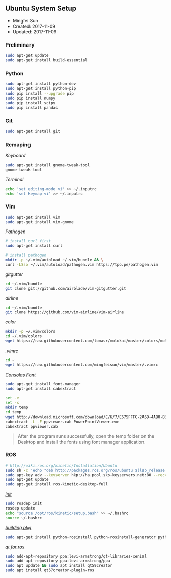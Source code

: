 ## Ubuntu System Setup

* Mingfei Sun
* Created: 2017-11-09
* Updated: 2017-11-09

### Preliminary
``` bash
sudo apt-get update
sudo apt-get install build-essential
```

### Python
``` bash
sudo apt-get install python-dev
sudo apt-get install python-pip
sudo pip install --upgrade pip
sudo pip install numpy
sudo pip install scipy
sudo pip install pandas
```

### Git
``` bash
sudo apt-get install git
```


### Remaping
*Keyboard*
``` bash
sudo apt-get install gnome-tweak-tool
gnome-tweak-tool
```

*Terminal*
``` bash
echo 'set editing-mode vi' >> ~/.inputrc
echo 'set keymap vi' >> ~/.inputrc
```

### Vim
``` bash
sudo apt-get install vim
sudo apt-get install vim-gnome
```

*Pathogen*
``` bash
# install curl first
sudo apt-get install curl

# install pathogen
mkdir -p ~/.vim/autoload ~/.vim/bundle && \
curl -LSso ~/.vim/autoload/pathogen.vim https://tpo.pe/pathogen.vim
```

*gitgutter*
``` bash
cd ~/.vim/bundle
git clone git://github.com/airblade/vim-gitgutter.git
```

*airline*
``` bash
cd ~/.vim/bundle
git clone https://github.com/vim-airline/vim-airline
```

*color*
``` bash
mkdir -p ~/.vim/colors
cd ~/.vim/colors
wget https://raw.githubusercontent.com/tomasr/molokai/master/colors/molokai.vim
```

*.vimrc*
``` bash
cd ~
wget https://raw.githubusercontent.com/mingfeisun/vim/master/.vimrc
```

*[Consolas Font](https://www.rushis.com/consolas-font-on-ubuntu/)*
``` bash 
sudo apt-get install font-manager
sudo apt-get install cabextract

set -e
set -x
mkdir temp
cd temp
wget http://download.microsoft.com/download/E/6/7/E675FFFC-2A6D-4AB0-B3EB-27C9F8C8F696/PowerPointViewer.exe
cabextract -L -F ppviewer.cab PowerPointViewer.exe
cabextract ppviewer.cab
```
> After the program runs successfully, open the temp folder on the Desktop and install the fonts using font manager application. 

### ROS
``` bash
# http://wiki.ros.org/kinetic/Installation/Ubuntu
sudo sh -c 'echo "deb http://packages.ros.org/ros/ubuntu $(lsb_release -sc) main" > /etc/apt/sources.list.d/ros-latest.list'
sudo apt-key adv --keyserver hkp://ha.pool.sks-keyservers.net:80 --recv-key 421C365BD9FF1F717815A3895523BAEEB01FA116
sudo apt-get update
sudo apt-get install ros-kinetic-desktop-full
```

*[init](http://wiki.ros.org/kinetic/Installation/Ubuntu)*
``` bash
sudo rosdep init
rosdep update
echo "source /opt/ros/kinetic/setup.bash" >> ~/.bashrc
source ~/.bashrc
```

*[building pkg](http://wiki.ros.org/kinetic/Installation/Ubuntu)*
``` bash
sudo apt-get install python-rosinstall python-rosinstall-generator python-wstool build-essential
```

*[qt for ros](http://ros-industrial.github.io/ros_qtc_plugin/_source/How-to-Install-Users.html)*
``` bash
sudo add-apt-repository ppa:levi-armstrong/qt-libraries-xenial
sudo add-apt-repository ppa:levi-armstrong/ppa
sudo apt update && sudo apt install qt59creator
sudo apt install qt57creator-plugin-ros
```

